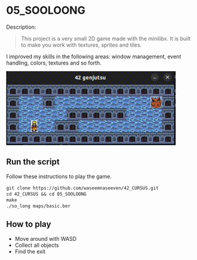 # 05_SOOLOONG

Description:
> This project is a very small 2D game made with the minilibx. It is built to make you work with textures, sprites and tiles.

I improved my skills in the following areas: window management, event handling, colors, textures and so forth.

![so_long](img/so_long.gif)

## Run the script

Follow these instructions to play the game.

```
git clone https://github.com/waseemnaseeven/42_CURSUS.git
cd 42_CURSUS && cd 05_SOOLOONG
make
./so_long maps/basic.ber
```

## How to play

- Move around with WASD
- Collect all objects
- Find the exit

